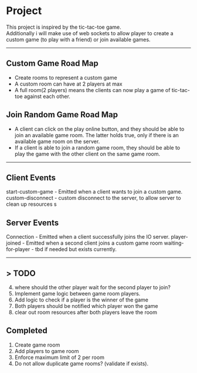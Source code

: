 # Project 

This project is inspired by the tic-tac-toe game.\
Additionally i will make use of web sockets to allow player to create a custom game (to play with a friend) or join available games. 

--- 

## Custom Game Road Map
- Create rooms to represent a custom game
- A custom room can have at 2 players at max 
- A full room(2 players) means the clients can now play a game of tic-tac-toe against each other.


## Join Random Game Road Map
- A client can click on the play online button, and they should be able to join an available game room. The latter holds true, only if there is an available game room on the server. 
- If a client is able to join a random game room, they should be able to play the game with the other client on the same game room. 

--- 


## Client Events

start-custom-game - Emitted when a client wants to join a custom game.
custom-disconnect - custom disconnect to the server, to allow server to clean up resources
s
 

## Server Events
Connection - Emitted when a client successfully joins the IO server.
player-joined - Emitted when a second client joins a custom game room
waiting-for-player - tbd if needed but exists currently.

--- 

## > TODO
4. where should the other player wait for the second player to join?
1. Implement game logic between game room players. 
2. Add logic to check if a player is the winner of the game 
3. Both players should be notified which player won the game 
5. clear out room resources after both players leave the room


## Completed 
1. Create game room 
2. Add players to game room 
3. Enforce maximum limit of 2 per room
4. Do not allow duplicate game rooms? (validate if exists). 
